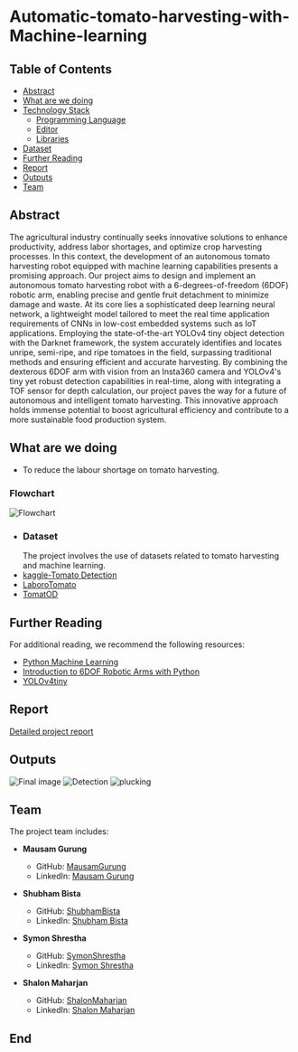 # Automatic-tomato-harvesting-with-Machine-learning


## Table of Contents
- [Abstract](#abstract)
- [What are we doing](#what-are-we-doing)
- [Technology Stack](#technology-stack)
  - [Programming Language](#programming-language)
  - [Editor](#editor)
  - [Libraries](#libraries)
- [Dataset](#dataset)
- [Further Reading](#further-reading)
- [Report](#report)
- [Outputs](#output)
- [Team](#team)

## Abstract
The agricultural industry continually seeks innovative solutions to enhance productivity, address labor shortages, and optimize crop harvesting processes. In this context, the development of an autonomous tomato harvesting robot equipped with machine learning 
capabilities presents a promising approach. Our project aims to design and implement an 
autonomous tomato harvesting robot with a 6-degrees-of-freedom (6DOF) robotic arm, 
enabling precise and gentle fruit detachment to minimize damage and waste. At its core lies 
a sophisticated deep learning neural network, a lightweight model tailored to meet the real time application requirements of CNNs in low-cost embedded systems such as IoT 
applications. Employing the state-of-the-art YOLOv4 tiny object detection with the Darknet 
framework, the system accurately identifies and locates unripe, semi-ripe, and ripe tomatoes 
in the field, surpassing traditional methods and ensuring efficient and accurate harvesting. 
By combining the dexterous 6DOF arm with vision from an Insta360 camera and YOLOv4's 
tiny yet robust detection capabilities in real-time, along with integrating a TOF sensor for 
depth calculation, our project paves the way for a future of autonomous and intelligent 
tomato harvesting. This innovative approach holds immense potential to boost agricultural 
efficiency and contribute to a more sustainable food production system.

## What are we doing
- To reduce the labour shortage on tomato harvesting.
### Flowchart

![Flowchart](flowchart.png)


  - ### Dataset
    The project involves the use of datasets related to tomato harvesting and machine learning.
- [kaggle-Tomato Detection](https://www.kaggle.com/datasets/andrewmvd/tomato-detection)
- [LaboroTomato](https://github.com/laboroai/LaboroTomato/tree/master)
- [TomatOD](https://github.com/up2metric/tomatOD)
## Further Reading
For additional reading, we recommend the following resources:

- [Python Machine Learning](https://www.oreilly.com/library/view/python-machine-learning/9781789955750/)
- [Introduction to 6DOF Robotic Arms with Python](https://www.robotshop.com/community/tutorials/show/introduction-to-6dof-robotic-arms-with-python)
- [YOLOv4tiny](https://roboflow.com/model/yolov4-tiny)


## Report
[Detailed project report](https://github.com/M9star/Automatic-tomato-harvesting-with-Machine-learning/blob/main/Report%20File%20.pdf)

## Outputs
![Final image](final_image.jpg)
![Detection](detection.jpg)
![plucking](plucking.jpg)



## Team

The project team includes:

- **Mausam Gurung**
  - GitHub: [MausamGurung](https://github.com/M9star)
  - LinkedIn: [Mausam Gurung](https://www.linkedin.com/in/mausam-gurung-414425192/)

- **Shubham Bista**
  - GitHub: [ShubhamBista](https://github.com/ShubhamBista)
  - LinkedIn: [Shubham Bista](https://www.linkedin.com/in/shubham-bista-689907183/)

- **Symon Shrestha**
  - GitHub: [SymonShrestha](https://github.com/SymonShrestha)
  - LinkedIn: [Symon Shrestha](https://www.linkedin.com/in/symon-shrestha-82117622a/)

- **Shalon Maharjan**
  - GitHub: [ShalonMaharjan](https://github.com/ShalonMaharjan)
  - LinkedIn: [Shalon Maharjan](https://www.linkedin.com/in/shalon-maharjan-2652ab289/)


## End
